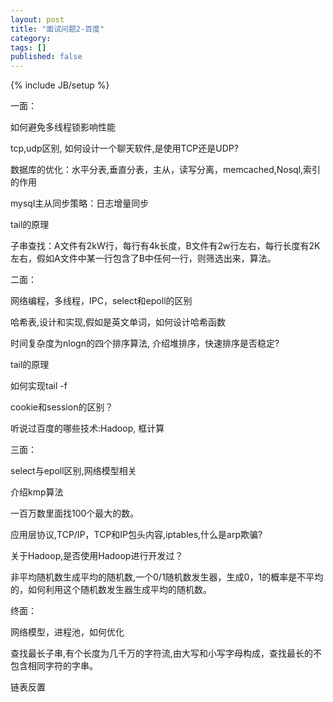 ```yaml
---
layout: post
title: "面试问题2-百度"
category: 
tags: []
published: false
---
```

{% include JB/setup %}

一面：

如何避免多线程锁影响性能

tcp,udp区别, 如何设计一个聊天软件,是使用TCP还是UDP?

数据库的优化：水平分表,垂直分表，主从，读写分离，memcached,Nosql,索引的作用

mysql主从同步策略：日志增量同步

tail的原理

子串查找：A文件有2kW行，每行有4k长度，B文件有2w行左右，每行长度有2K左右，假如A文件中某一行包含了B中任何一行，则筛选出来，算法。

二面：

网络编程，多线程，IPC，select和epoll的区别

哈希表,设计和实现,假如是英文单词，如何设计哈希函数

时间复杂度为nlogn的四个排序算法, 介绍堆排序，快速排序是否稳定?

tail的原理

如何实现tail -f

cookie和session的区别？

听说过百度的哪些技术:Hadoop, 框计算

三面：

select与epoll区别,网络模型相关

介绍kmp算法

一百万数里面找100个最大的数。

应用层协议,TCP/IP，TCP和IP包头内容,iptables,什么是arp欺骗?

关于Hadoop,是否使用Hadoop进行开发过？

非平均随机数生成平均的随机数,一个0/1随机数发生器，生成0，1的概率是不平均的，如何利用这个随机数发生器生成平均的随机数。

终面：

网络模型，进程池，如何优化

查找最长子串,有个长度为几千万的字符流,由大写和小写字母构成，查找最长的不包含相同字符的字串。

链表反置